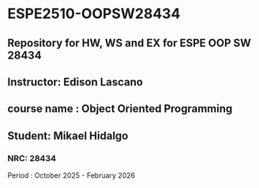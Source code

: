 # ESPE2510-OOPSW28434
## Repository for HW, WS and EX for ESPE OOP SW 28434
## Instructor: Edison Lascano
## course name : Object Oriented Programming
## Student: Mikael Hidalgo
### NRC: 28434

Period : October 2025 - February 2026
